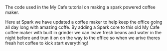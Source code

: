 
The code used in the My Cafe tutorial on making a spark powered coffee maker.

Here at Spark we have updated a coffee maker to help keep the office going all day long with amazing coffe. By adding a Spark core to this old My Cafe coffee maker with built in grinder we can leave fresh beans and water in the night before and trun it on on the way to the office so when we arive theres freah hot coffee to kick start everything! 

